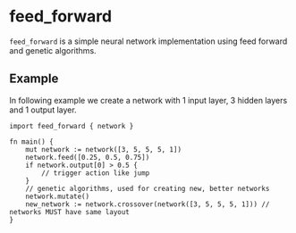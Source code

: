 # feed_forward

`feed_forward` is a simple neural network implementation using feed forward and
genetic algorithms.

## Example

In following example we create a network with 1 input layer, 3 hidden layers
and 1 output layer.

```vlang
import feed_forward { network }

fn main() {
	mut network := network([3, 5, 5, 5, 1])
	network.feed([0.25, 0.5, 0.75])
	if network.output[0] > 0.5 {
		// trigger action like jump
	}
	// genetic algorithms, used for creating new, better networks
	network.mutate()
	new_network := network.crossover(network([3, 5, 5, 5, 1])) // networks MUST have same layout
}
```

